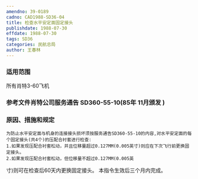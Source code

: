 ```yaml
---
amendno: 39-0189
cadno: CAD1988-SD36-04
title: 检查水平安定面固定接头
publishdate: 1988-07-30
effdate: 1988-07-30
tags: SD36
categories: 民航总局
author: 王春林
---
```


### 适用范围 
所有肖特3-60飞机

### 参考文件肖特公司服务通告 SD360-55-10(85年 11月颁发 ) 

### 原因、措施和规定 
    为防止水平安定面与机身的连接接头损坏须按服务通告SD360-55-10的内容,对水平安定面的每个固定接头(共4个)的压配合衬套进行检查: 
    1.如果发现压配合衬套松动，并且位移量超过0.127MM(0.005英寸)则应在下次飞行前更换固定接头。 
    2.如果发现压配合衬套松动，但位移量不超过0.127MM(0.005英
寸)则可在检查后60天内更换固定接头。     本指令生效后三个月内完成。
